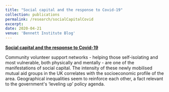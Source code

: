```yaml
---
title: "Social capital and the response to Covid-19"
collection: publications
permalink: /research/socialCapitalCovid
excerpt: 
date: 2020-04-21
venue: 'Bennett Institute Blog'
---
```

[**Social capital and the response to Covid-19**](https://www.bennettinstitute.cam.ac.uk/blog/social-capital-and-response-covid-19/)

Community volunteer support networks - helping those self-isolating and most vulnerable, both physically and mentally - are one of the manifestations of social capital. The intensity of these newly mobilised mutual aid groups in the UK correlates with the socioeconomic profile of the area. Geographical inequalities seem to reinforce each other, a fact relevant to the government's ‘leveling up’ policy agenda.

